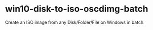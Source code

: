# win10-disk-to-iso-oscdimg-batch
Create an ISO image from any Disk/Folder/File on Windows in batch.
